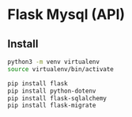 # Flask Mysql (API)

## Install
```bash
python3 -m venv virtualenv
source virtualenv/bin/activate
```

```bash
pip install flask
pip install python-dotenv
pip install flask-sqlalchemy
pip install flask-migrate
```

